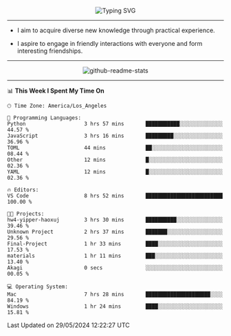 <p align="center">
  <img src="https://readme-typing-svg.demolab.com?font=Fira+Code&weight=500&size=32&duration=2500&pause=1600&center=true&vCenter=true&random=false&width=1024&height=64&lines=Hi+there+%F0%9F%91%8B;I'm+delighted+you+could+make+it+here+%F0%9F%8E%89;I'm+Harry%2C+a+college+student+still+finding+my+way" alt="Typing SVG" />
</p>


---


- I aim to acquire diverse new knowledge through practical experience.

- I aspire to engage in friendly interactions with everyone and form interesting friendships.


---


<p align="center">
  <img src="https://github-readme-stats.vercel.app/api?username=Harry-Jing&show_icons=true" alt="github-readme-stats"/>
</p>


---

<!--START_SECTION:waka-->
📊 **This Week I Spent My Time On** 

```text
🕑︎ Time Zone: America/Los_Angeles

💬 Programming Languages: 
Python                   3 hrs 57 mins       ███████████░░░░░░░░░░░░░░   44.57 % 
JavaScript               3 hrs 16 mins       █████████░░░░░░░░░░░░░░░░   36.96 % 
TOML                     44 mins             ██░░░░░░░░░░░░░░░░░░░░░░░   08.44 % 
Other                    12 mins             █░░░░░░░░░░░░░░░░░░░░░░░░   02.36 % 
YAML                     12 mins             █░░░░░░░░░░░░░░░░░░░░░░░░   02.36 % 

🔥 Editors: 
VS Code                  8 hrs 52 mins       █████████████████████████   100.00 % 

🐱‍💻 Projects: 
hw4-yipper-haoxuj        3 hrs 30 mins       ██████████░░░░░░░░░░░░░░░   39.46 % 
Unknown Project          2 hrs 37 mins       ███████░░░░░░░░░░░░░░░░░░   29.56 % 
Final-Project            1 hr 33 mins        ████░░░░░░░░░░░░░░░░░░░░░   17.53 % 
materials                1 hr 11 mins        ███░░░░░░░░░░░░░░░░░░░░░░   13.40 % 
Akagi                    0 secs              ░░░░░░░░░░░░░░░░░░░░░░░░░   00.05 % 

💻 Operating System: 
Mac                      7 hrs 28 mins       █████████████████████░░░░   84.19 % 
Windows                  1 hr 24 mins        ████░░░░░░░░░░░░░░░░░░░░░   15.81 % 
```


 Last Updated on 29/05/2024 12:22:27 UTC
<!--END_SECTION:waka-->
